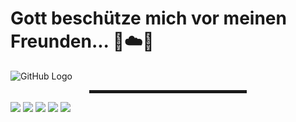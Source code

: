 # Gott beschütze mich vor meinen Freunden... 🙏☁️🚀

![GitHub Logo](https://github.com/md5-loki/media_/blob/main/bannerName.png)

<div align="center">
  <hr width="50%" style="height: 5px;">
</div>

![](https://img.shields.io/badge/OS-Windows%2C%20Manjaro%20Linux-blue?style=flat&logo=<LOGO_NAME>)
![](https://img.shields.io/badge/Editor-VS%20Code-blue?logo=vscode)
![](https://img.shields.io/badge/Lang-Python-blue)
![](https://img.shields.io/badge/Lang-Javascript-blue)
![](https://img.shields.io/badge/Lang-CSharp-blue)
<!---
md5-loki/md5-loki is a ✨ special ✨ repository because its `README.md` (this file) appears on your GitHub profile.
You can click the Preview link to take a look at your changes.
--->
